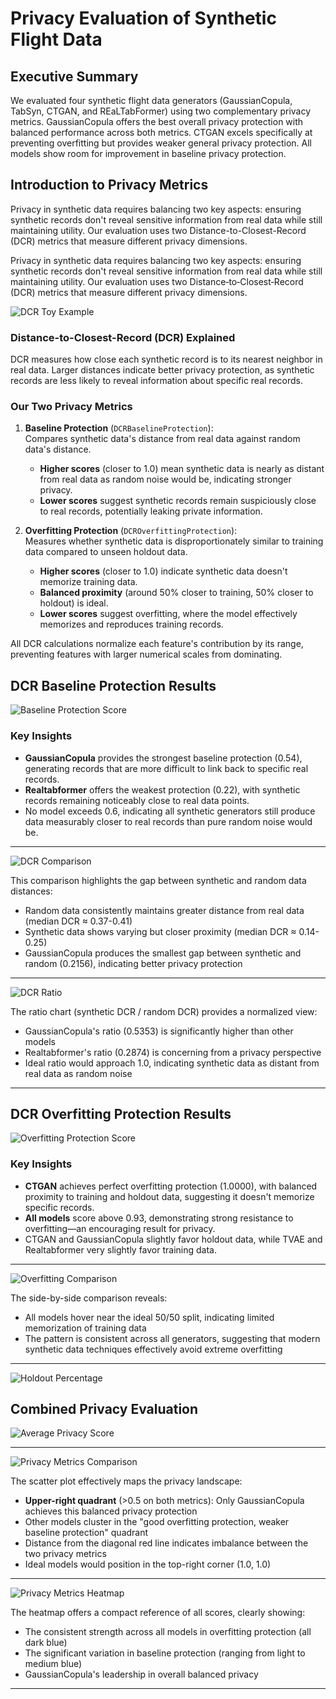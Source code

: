 # Privacy Evaluation of Synthetic Flight Data

## Executive Summary
We evaluated four synthetic flight data generators (GaussianCopula, TabSyn, CTGAN, and REaLTabFormer) using two complementary privacy metrics. GaussianCopula offers the best overall privacy protection with balanced performance across both metrics. CTGAN excels specifically at preventing overfitting but provides weaker general privacy protection. All models show room for improvement in baseline privacy protection.

## Introduction to Privacy Metrics

Privacy in synthetic data requires balancing two key aspects: ensuring synthetic records don't reveal sensitive information from real data while still maintaining utility. Our evaluation uses two Distance-to-Closest-Record (DCR) metrics that measure different privacy dimensions.

Privacy in synthetic data requires balancing two key aspects: ensuring synthetic records don't reveal sensitive information from real data while still maintaining utility. Our evaluation uses two Distance‑to‑Closest‑Record (DCR) metrics that measure different privacy dimensions.

![DCR Toy Example](../.figures/dcr.svg)

### Distance-to-Closest-Record (DCR) Explained
DCR measures how close each synthetic record is to its nearest neighbor in real data. Larger distances indicate better privacy protection, as synthetic records are less likely to reveal information about specific real records.


### Our Two Privacy Metrics

1. **Baseline Protection** (`DCRBaselineProtection`):  
   Compares synthetic data's distance from real data against random data's distance.
   
   <!-- $$\text{Score} = \min\left(\frac{\text{median DCR}_{\text{synthetic}}}{\text{median DCR}_{\text{random}}},\, 1.0\right)$$ -->
   
   * **Higher scores** (closer to 1.0) mean synthetic data is nearly as distant from real data as random noise would be, indicating stronger privacy.
   * **Lower scores** suggest synthetic records remain suspiciously close to real records, potentially leaking private information.

2. **Overfitting Protection** (`DCROverfittingProtection`):  
   Measures whether synthetic data is disproportionately similar to training data compared to unseen holdout data.
   
   <!-- $$\text{Score} = \min\left(2 \times (1 - p_{\text{closer\_to\_training}}),\, 1.0\right)$$ -->
   
   * **Higher scores** (closer to 1.0) indicate synthetic data doesn't memorize training data.
   * **Balanced proximity** (around 50% closer to training, 50% closer to holdout) is ideal.
   * **Lower scores** suggest overfitting, where the model effectively memorizes and reproduces training records.

All DCR calculations normalize each feature's contribution by its range, preventing features with larger numerical scales from dominating.

## DCR Baseline Protection Results

![Baseline Protection Score](privacy/plots/baseline_protection_score.png)



### Key Insights
- **GaussianCopula** provides the strongest baseline protection (0.54), generating records that are more difficult to link back to specific real records.
- **Realtabformer** offers the weakest protection (0.22), with synthetic records remaining noticeably close to real data points.
- No model exceeds 0.6, indicating all synthetic generators still produce data measurably closer to real records than pure random noise would be.
---
![DCR Comparison](privacy/plots/baseline_protection_dcr_comparison.png)

This comparison highlights the gap between synthetic and random data distances:
- Random data consistently maintains greater distance from real data (median DCR ≈ 0.37-0.41) 
- Synthetic data shows varying but closer proximity (median DCR ≈ 0.14-0.25)
- GaussianCopula produces the smallest gap between synthetic and random (0.2156), indicating better privacy protection
---
![DCR Ratio](privacy/plots/baseline_protection_dcr_ratio.png)

The ratio chart (synthetic DCR / random DCR) provides a normalized view:
- GaussianCopula's ratio (0.5353) is significantly higher than other models
- Realtabformer's ratio (0.2874) is concerning from a privacy perspective
- Ideal ratio would approach 1.0, indicating synthetic data as distant from real data as random noise
---
## DCR Overfitting Protection Results

![Overfitting Protection Score](privacy/plots/overfitting_protection_score.png)


### Key Insights
- **CTGAN** achieves perfect overfitting protection (1.0000), with balanced proximity to training and holdout data, suggesting it doesn't memorize specific records.
- **All models** score above 0.93, demonstrating strong resistance to overfitting—an encouraging result for privacy.
- CTGAN and GaussianCopula slightly favor holdout data, while TVAE and Realtabformer very slightly favor training data.
---
![Overfitting Comparison](privacy/plots/overfitting_protection_comparison.png)

The side-by-side comparison reveals:
- All models hover near the ideal 50/50 split, indicating limited memorization of training data
- The pattern is consistent across all generators, suggesting that modern synthetic data techniques effectively avoid extreme overfitting
---
![Holdout Percentage](privacy/plots/overfitting_protection_holdout_percentage.png)

## Combined Privacy Evaluation

![Average Privacy Score](privacy/plots/average_privacy_score.png)



---
![Privacy Metrics Comparison](privacy/plots/privacy_metrics_comparison.png)

The scatter plot effectively maps the privacy landscape:
- **Upper-right quadrant** (>0.5 on both metrics): Only GaussianCopula achieves this balanced privacy protection
- Other models cluster in the "good overfitting protection, weaker baseline protection" quadrant
- Distance from the diagonal red line indicates imbalance between the two privacy metrics
- Ideal models would position in the top-right corner (1.0, 1.0)
---



![Privacy Metrics Heatmap](privacy/plots/privacy_metrics_heatmap.png)

The heatmap offers a compact reference of all scores, clearly showing:
- The consistent strength across all models in overfitting protection (all dark blue)
- The significant variation in baseline protection (ranging from light to medium blue)
- GaussianCopula's leadership in overall balanced privacy
---


